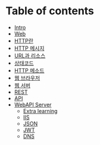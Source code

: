 # Table of contents

* [Intro](./README.md)
* [Web](./Web.md)
* [HTTP란](./http.md)
* [HTTP 메시지](./message.md)
* [URL과 리소스](./URL_Resource.md)
* [상태코드](./status_code.md)
* [HTTP 메소드](./method.md)
* [웹 브라우저](./webbrowser.md)
* [웹 서버](./webserver.md)
* [REST](./REST.md)
* [API](./API.md)
* [WebAPI Server](./WebAPI_server.md)
    * [Extra learning](./etc/README.md)
    * [IIS](./etc/IIS.md)
    * [JSON](./etc/JSON.md)
    * [JWT](./etc/JTW.md)
    * [DNS](./etc/DNS.md)
<!-- * [(제작중)Socket Server]() -->
<!-- * [(제작중)웹서버 vs 소켓서버]() -->